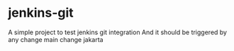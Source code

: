 # jenkins-git
A simple project to test jenkins git integration
And it should be triggered by any change
main change 
jakarta
